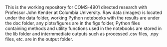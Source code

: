 This is the working repository for COMS-4901 directed research with Professor John Kender at Columbia University. Raw data (images) is located under the data folder, working Python notebooks with the results are under the doc folder, any plots/figures are in the figs folder, Python files containing methods and utility functions used in the notebooks are stored in the lib folder and intermmediate outputs such as processed .csv files, .npy files, etc. are in the output folder. 
